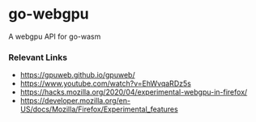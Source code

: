 # go-webgpu

A webgpu API for go-wasm

### Relevant Links

- https://gpuweb.github.io/gpuweb/
- https://www.youtube.com/watch?v=EhWvqaRDz5s
- https://hacks.mozilla.org/2020/04/experimental-webgpu-in-firefox/
- https://developer.mozilla.org/en-US/docs/Mozilla/Firefox/Experimental_features